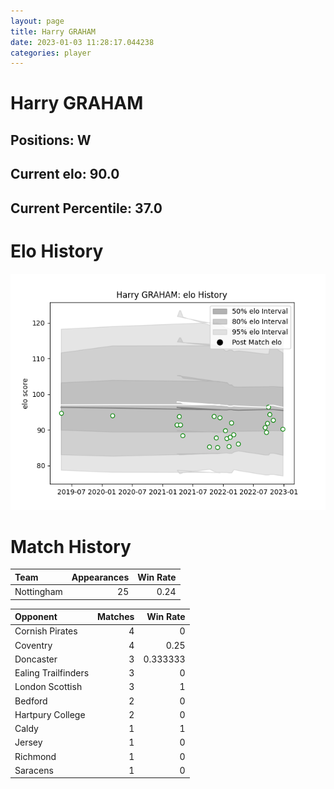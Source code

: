```yaml
---  
layout: page  
title: Harry GRAHAM  
date: 2023-01-03 11:28:17.044238  
categories: player  
---
```

# Harry GRAHAM

## Positions: W

## Current elo: 90.0

## Current Percentile: 37.0

# Elo History


![elo history](history_HarryGRAHAM.png)
# Match History


| Team       |   Appearances |   Win Rate |
|:-----------|--------------:|-----------:|
| Nottingham |            25 |       0.24 |

| Opponent            |   Matches |   Win Rate |
|:--------------------|----------:|-----------:|
| Cornish Pirates     |         4 |   0        |
| Coventry            |         4 |   0.25     |
| Doncaster           |         3 |   0.333333 |
| Ealing Trailfinders |         3 |   0        |
| London Scottish     |         3 |   1        |
| Bedford             |         2 |   0        |
| Hartpury College    |         2 |   0        |
| Caldy               |         1 |   1        |
| Jersey              |         1 |   0        |
| Richmond            |         1 |   0        |
| Saracens            |         1 |   0        |